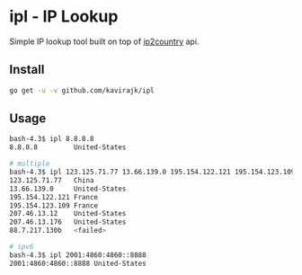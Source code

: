 # ipl - IP Lookup
Simple IP lookup tool built on top of [ip2country](https://ip2country.info) api.

## Install
```bash
go get -u -v github.com/kavirajk/ipl
```

## Usage
```bash
bash-4.3$ ipl 8.8.8.8
8.8.8.8         United-States

# multiple
bash-4.3$ ipl 123.125.71.77 13.66.139.0 195.154.122.121 195.154.123.109 207.46.13.12 207.46.13.176 88.7.217.130b
123.125.71.77   China
13.66.139.0     United-States
195.154.122.121 France
195.154.123.109 France
207.46.13.12    United-States
207.46.13.176   United-States
88.7.217.130b   <failed>

# ipv6
bash-4.3$ ipl 2001:4860:4860::8888
2001:4860:4860::8888 United-States

```
